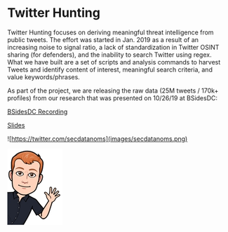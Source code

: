 # Twitter Hunting

Twitter Hunting focuses on deriving meaningful threat intelligence from public tweets. The effort was started in Jan. 2019 as a result of an increasing noise to signal ratio, a lack of standardization in Twitter OSINT sharing (for defenders), and the inability to search Twitter using regex. What we have built are a set of scripts and analysis commands to harvest Tweets and identify content of interest, meaningful search criteria, and value keywords/phrases.

As part of the project, we are releasing the raw data (25M tweets / 170k+ profiles) from our research that was presented on 10/26/19 at BSidesDC:

[BSidesDC Recording](https://www.youtube.com/watch?v=epbxuMKYubE)

[Slides](https://github.com/bioniccyber/socialmediaintel/blob/master/BSidesDC2019_Talk_Slides/BSidesDC2019-SocialMediaIntel-102619.pdf)

![https://twitter.com/secdatanoms](images/secdatanoms.png)

![@markaorlando](images/markaorlando.png)
